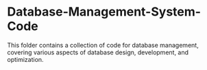 # Database-Management-System-Code
This folder contains a collection of code for database management, covering various aspects of database design, development, and optimization. 
